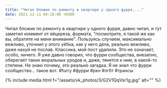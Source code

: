 ```yaml
---
title: "Читал бложик по ремонту в квартире у одного фурря,..."
date: 2021-12-11 04:16:00 +0300
---
```


Читал бложик по ремонту в квартире у одного фурря, давно читал, и тут заметил коммент от яйцереза, формата, "посмотрите, я такой же как вы, обратите на меня внимание". Пользуясь случаем, максимально вежливо, уточнил у этого уёбка, как у него дела, реально вежливо, даже нахуй не послав. Классика, мой пост удалили. Это не означает, особо, ничего. Я уже давно говорил, что фурри сообщества, внезапно, оберегает таких моральных уродов и, даже, тянется к ним, в какой-то степени. Не знаю почему, это реально загадка. Я не знал что фурри сообщество... такое вот.
#furry #фурри #ркн #лгбт #трансы

{% include media.html f="/assets/vk_photos/3/G2V1QqVsr1g.jpg" alt="" %}
